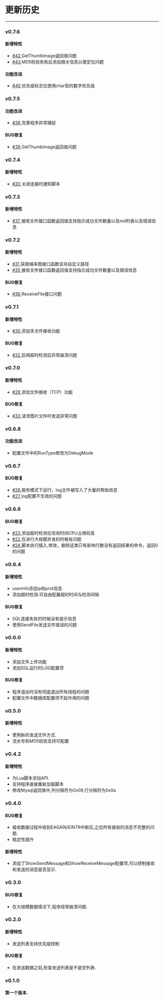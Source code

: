 # 更新历史
***

### v0.7.6
#### 新增特性 
* [#42 ](https://git.sloong.com/public/sloongnet/issues/42)GetThumbImage返回值问题 
* [#43 ](https://git.sloong.com/public/sloongnet/issues/42)MD5校验失败后添加相关信息以便定位问题
#### 功能改进
* [#40 ](https://git.sloong.com/public/sloongnet/issues/40)优先级标志位使用char型的数字优先级
### v0.7.5
#### 功能改进
* [#38 ](https://git.sloong.com/public/sloongnet/issues/38)完善程序异常捕捉
#### BUG修复
* [#39 ](https://git.sloong.com/public/sloongnet/issues/39)GetThumbImage返回值问题
### v0.7.4
#### 新增特性
* [#20 ](https://git.sloong.com/public/sloongnet/issues/20)关闭连接时通知脚本
### v0.7.3
#### 新增特性
* [#37 ](https://git.sloong.com/public/sloongnet/issues/37)接收文件接口函数返回值支持指示成功文件数量以及md列表以及错误信息
### v0.7.2
#### 新增特性
* [#31 ](https://git.sloong.com/public/sloongnet/issues/31)获取缩率图接口函数支持自定义路径
* [#35 ](https://git.sloong.com/public/sloongnet/issues/35)接收文件接口函数返回值支持指示成功文件数量以及错误信息
#### BUG修复
* [#36 ](https://git.sloong.com/public/sloongnet/issues/36)ReceiveFile接口问题
### v0.7.1
#### 新增特性
* [#30 ](https://git.sloong.com/public/sloongnet/issues/30)添加多文件接收功能
#### BUG修复
* [#32 ](https://git.sloong.com/public/sloongnet/issues/32)启用超时检测后异常崩溃问题
### v0.7.0
#### 新增特性 
* [#28 ](https://git.sloong.com/public/sloongnet/issues/28)添加文件接收（TCP）功能
#### BUG修复
* [#33 ](https://git.sloong.com/public/sloongnet/issues/33)请求图片文件时发送异常问题 
### v0.6.8
#### 功能改进
* 配置文件中的RunType修改为DebugMode
### v0.6.7
#### BUG修复
* [#26 ](https://git.sloong.com/public/sloongnet/issues/26)服务模式下运行，log文件被写入了大量的帮助信息
* [#27 ](https://git.sloong.com/public/sloongnet/issues/27)log配置不生效的问题
### v0.6.6
#### BUG修复
* [#23 ](https://git.sloong.com/public/sloongnet/issues/23) 添加超时检测后空闲时间CPU占用较高
* [#22 ](https://git.sloong.com/public/sloongnet/issues/22) 在进行大规模并发的时候有问题
* [#24 ](https://git.sloong.com/public/sloongnet/issues/24) 脚本执行插入,修改，删除这类只有影响行数没有返回结果的命令，返回0的问题
### v0.6.4
#### 新增特性
* userinfo添加ip和prot信息
* 添加超时检测.可自由配置超时时间与检测间隔
#### BUG修复
* SQL连接失败的时候没有提示信息
* 使用SendFile发送文件错误的问题
### v0.6.0
#### 新增特性
* 添加文件上传功能
* 添加SQL运行时LOG配置项
#### BUG修复
* 程序退出时没有彻底退出所有线程的问题
* 配置文件中数据库配置项不起作用的问题
### v0.5.0
#### 新增特性
* 使用新的发送文件方式.
* 流水号和MD5校验支持可配置
### v0.4.2
#### 新增特性
* 为Lua脚本添加API.
* 支持程序直接重新加载脚本
* 修改Mysql返回值中,列分隔符为0x09,行分隔符为0x0a
### v0.4.0
#### BUG修复
* 接收数据过程中收到EAGAIN/EINTR中断后,之后所有接收的消息不完整的问题.
* 稳定性提升
#### 新增特性
* 添加了ShowSendMessage和ShowReceiveMessage配置项,可以控制接收和发送的消息是否显示.
### v0.3.0
#### BUG修复
* 在大规模数据情况下,程序经常崩溃问题.
### v0.2.0
#### 新增特性
*  发送列表支持优先级控制
#### BUG修复
*  在发送数据之前,检查发送列表是不是空列表.
### v0.1.0
#### 第一个版本.